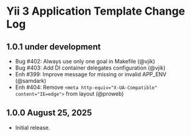 # Yii 3 Application Template Change Log

## 1.0.1 under development

- Bug #402: Always use only one goal in Makefile (@vjik)
- Bug #403: Add DI container delegates configuration (@vjik)
- Enh #399: Improve message for missing or invalid APP_ENV (@samdark)
- Enh #404: Remove `<meta http-equiv="X-UA-Compatible" content="IE=edge">` from layout (@proweb)

## 1.0.0 August 25, 2025

- Initial release.

